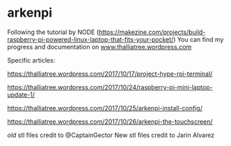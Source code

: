 # arkenpi
Following the tutorial by NODE (https://makezine.com/projects/build-raspberry-pi-powered-linux-laptop-that-fits-your-pocket/)
You can find my progress and documentation on www.thalliatree.wordpress.com

Specific articles:

https://thalliatree.wordpress.com/2017/10/17/project-hype-rpi-terminal/

https://thalliatree.wordpress.com/2017/10/24/raspberry-pi-mini-laptop-update-1/

https://thalliatree.wordpress.com/2017/10/25/arkenpi-install-config/

https://thalliatree.wordpress.com/2017/10/26/arkenpi-the-touchscreen/


*old* stl files credit to @CaptainGector
New stl files credit to Jarin Alvarez

